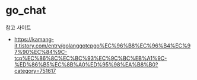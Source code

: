 # go_chat

참고 사이트 
- https://kamang-it.tistory.com/entry/golanggotcpgo%EC%96%B8%EC%96%B4%EC%97%90%EC%84%9C-tcp%EC%86%8C%EC%BC%93%EC%9C%BC%EB%A1%9C-%ED%86%B5%EC%8B%A0%ED%95%98%EA%B8%B0?category=751617
